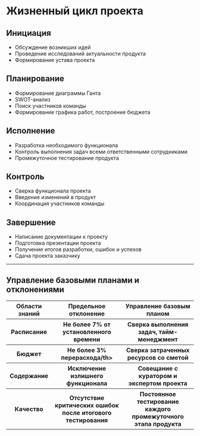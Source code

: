 # Жизненный цикл проекта
## Инициация
* Обсуждение возникших идей
* Проведение исследований актуальности продукта
* Формирование устава проекта
## Планирование
* Формирование диаграммы Ганта
* SWOT-анализ
* Поиск участников команды
* Формирование графика работ, построение бюджета
## Исполнение
* Разработка необходимого функционала
* Контроль выполнения задач всеми ответственными сотрудниками
* Промежуточное тестирование продукта
## Контроль
* Сверка функционала проекта
* Введение изменений в продукт
* Координация участников команды
## Завершение
* Написание документации к проекту
* Подготовка презентации проекта
* Получение итогов разработки, ошибок и успехов
* Сдача проекта заказчику

***
## Управление базовыми планами и отклонениями
<table>
<thead>
<tr>
<th>Области знаний</th>
<th>Предельное отклонение</th>
<th>Управление базовым планом</th>
</tr>
</thead>
<tbody>
<tr>
<th>Расписание</th>
<th>Не более 7% от установленного времени</th>
<th>Сверка выполнения задач, тайм-менеджмент</th>
</tr>
<tr>
<th>Бюджет</th>
<th>Не более 3% перерасхода/th>
<th>Сверка затраченных ресурсов со сметой</th>
</tr>
<tr>
<th>Содержание</th>
<th>Исключение излишнего функционала</th>
<th>Совещание с куратором и экспертом проекта</th>
</tr>
<tr>
<th>Качество</th>
<th>Отсутствие критических ошибок после итогового тестирования</th>
<th>Постоянное тестирование каждого промежуточного этапа продукта</th>
</tr>
</tbody>
</table>